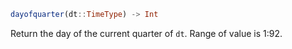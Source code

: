 ```julia
dayofquarter(dt::TimeType) -> Int
```

Return the day of the current quarter of `dt`. Range of value is 1:92.

